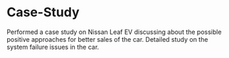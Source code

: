 # Case-Study
Performed a case study on Nissan Leaf EV discussing about the possible positive approaches for better sales of the car. Detailed study on the system failure issues in the car.
